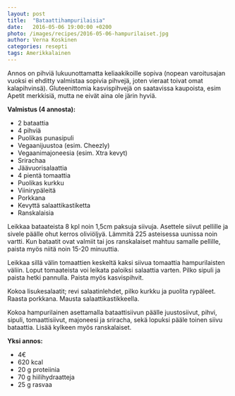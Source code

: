 ```yaml
---
layout: post
title:  "Bataattihampurilaisia"
date:   2016-05-06 19:00:00 +0200
photo: /images/recipes/2016-05-06-hampurilaiset.jpg
author: Verna Koskinen
categories: resepti
tags: Amerikkalainen
---
```


Annos on pihviä lukuunottamatta keliaakikoille sopiva (nopean varoitusajan vuoksi ei ehditty valmistaa sopivia pihvejä, joten vieraat toivat omat kalapihvinsä). Gluteenittomia kasvispihvejä on saatavissa kaupoista, esim Apetit merkkisiä, mutta ne eivät aina ole järin hyviä.

**Valmistus (4 annosta):**

- 2 bataattia
- 4 pihviä
- Puolikas punasipuli
- Vegaanijuustoa (esim. Cheezly)
- Vegaanimajoneesia (esim. Xtra kevyt)
- Srirachaa 
- Jäävuorisalaattia
- 4 pientä tomaattia
- Puolikas kurkku
- Viinirypäleitä
- Porkkana
- Kevyttä salaattikastiketta
- Ranskalaisia

Leikkaa bataateista 8 kpl noin 1,5cm paksuja siivuja. Asettele siivut pellille ja sivele päälle ohut kerros oliviöljyä. Lämmitä 225 asteisessa uunissa noin vartti. Kun bataatit ovat valmiit tai jos ranskalaiset mahtuu samalle pellille, paista myös niitä noin 15-20 minuuttia.

Leikkaa sillä välin tomaattien keskeltä kaksi siivua tomaattia hampurilaisten väliin. Loput tomaateista voi leikata paloiksi salaattia varten. Pilko sipuli ja paista hetki pannulla. Paista myös kasvispihvit.

Kokoa lisukesalaatit; revi salaatinlehdet, pilko kurkku ja puolita rypäleet. Raasta porkkana. Mausta salaattikastikkeella.

Kokoa hampurilainen asettamalla bataattisiivun päälle juustosiivut, pihvi, sipuli, tomaattisiivut, majoneesi ja sriracha, sekä lopuksi pääle toinen siivu bataattia. Lisää kylkeen myös ranskalaiset.

**Yksi annos:**

- 4€
- 620 kcal
- 20 g proteiinia
- 70 g hiilihydraatteja
- 25 g rasvaa
